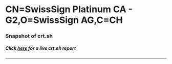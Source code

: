 # CN=SwissSign Platinum CA - G2,O=SwissSign AG,C=CH
### Snapshot of crt.sh
##### Click [here](https://crt.sh/?serial=84CFA94CCA66FE1E2C22385A300027) for a live crt.sh report

---
